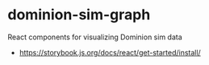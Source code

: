 # dominion-sim-graph

React components for visualizing Dominion sim data

- https://storybook.js.org/docs/react/get-started/install/
